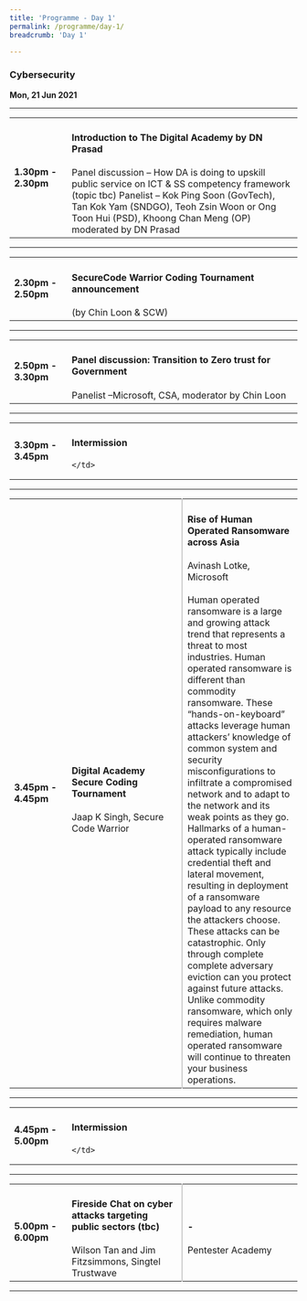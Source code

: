 ```yaml
---
title: 'Programme - Day 1'
permalink: /programme/day-1/
breadcrumb: 'Day 1'

---
```

### Cybersecurity
**Mon, 21 Jun 2021**

<hr>
<table>
  <tr>
    <td width="20%"><strong>1.30pm - 2.30pm</strong></td>
    <td width="80%">
    <h4>Introduction to The Digital Academy by DN Prasad</h4>
Panel discussion – How DA is doing to upskill public service on ICT & SS competency framework (topic tbc)
Panelist – Kok Ping Soon (GovTech), Tan Kok Yam (SNDGO), Teoh Zsin Woon or Ong Toon Hui (PSD), Khoong Chan Meng (OP)
moderated by DN Prasad
    </td>
  </tr>
</table>

<hr>

<table>
  <tr>
    <td width="20%"><strong>2.30pm - 2.50pm</strong></td>
    <td width="80%">
      <h4>SecureCode Warrior Coding Tournament announcement</h4>
      (by Chin Loon & SCW)
    </td>
  </tr>
</table>

<hr>

<table>
  <tr>
    <td width="20%"><strong>2.50pm - 3.30pm</strong></td>
    <td width="80%">
      <h4>Panel discussion: Transition to Zero trust for Government</h4>
      Panelist –Microsoft, CSA, moderator by Chin Loon
    </td>
  </tr>
</table>

<hr>

<table>
  <tr>
    <td width="20%"><strong>3.30pm - 3.45pm</strong></td>
    <td width="80%">
      <h4>Intermission</h4>
      
    </td>
  </tr>
</table>

<hr>

<table>
  <tr>
    <td width="20%"><strong>3.45pm - 4.45pm</strong></td>
    <td width="40%" style="border-right: 2px solid #cccccc;">
      <h4>Digital Academy Secure Coding Tournament</h4>
      Jaap K Singh, Secure Code Warrior
    </td>
    <td width="40%">
      <h4>Rise of Human Operated Ransomware across Asia</h4>
      Avinash  Lotke, Microsoft<br><br>
      Human operated ransomware is a large and growing attack trend that represents a threat to most industries.
Human operated ransomware is different than commodity ransomware. These “hands-on-keyboard” attacks leverage human attackers’ knowledge of common system and security misconfigurations to infiltrate a compromised network and to adapt to the network and its weak points as they go. Hallmarks of a human-operated ransomware attack typically include credential theft and lateral movement, resulting in deployment of a ransomware payload to any resource the attackers choose.
These attacks can be catastrophic. Only through complete complete adversary eviction can you protect against future attacks. Unlike commodity ransomware, which only requires malware remediation, human operated ransomware will continue to threaten your business operations.
    </td>
  </tr>
</table>

<hr>

<table>
  <tr>
    <td width="20%"><strong>4.45pm - 5.00pm</strong></td>
    <td width="80%">
      <h4>Intermission</h4>
      
    </td>
  </tr>
</table>

<hr>

<table>
  <tr>
    <td width="20%"><strong>5.00pm - 6.00pm</strong></td>
    <td width="40%" style="border-right: 2px solid #cccccc;">
      <h4>Fireside Chat on cyber attacks targeting public sectors (tbc)</h4>
      Wilson Tan and Jim Fitzsimmons, Singtel Trustwave
    </td>
    <td width="40%">
      <h4>-</h4>
      Pentester Academy 
    </td>
  </tr>
</table>

<hr>
